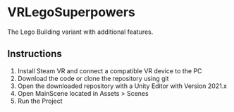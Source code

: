 # VRLegoSuperpowers
The Lego Building variant with additional features.

## Instructions
1. Install Steam VR and connect a compatible VR device to the PC
2. Download the code or clone the repository using git
3. Open the downloaded repository with a Unity Editor with Version 2021.x
4. Open MainScene located in Assets > Scenes
5. Run the Project
